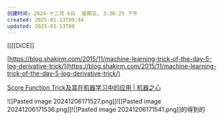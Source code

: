 ```yaml
---
创建时间: 2024-十二月-6日  星期五, 3:36:25 下午
created: 2025-01-13T09:44
updated: 2025-01-13T09
---
```

[[[[DiCE]]

[https://blog.shakirm.com/2015/11/machine-learning-trick-of-the-day-5-log-derivative-trick/](https://blog.shakirm.com/2015/11/machine-learning-trick-of-the-day-5-log-derivative-trick/)

[Score Function Trick及其在机器学习中的应用 \| 机器之心](https://www.jiqizhixin.com/articles/2019-09-16-8)


![[Pasted image 20241206171527.png]]![[Pasted image 20241206171536.png]]![[Pasted image 20241206171541.png]]的得到的